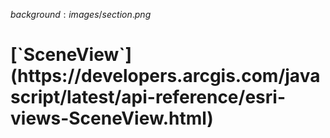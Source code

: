 $background:images/section.png$

<h1 class="esri-centered-title">[`SceneView`](https://developers.arcgis.com/javascript/latest/api-reference/esri-views-SceneView.html)</h1>
